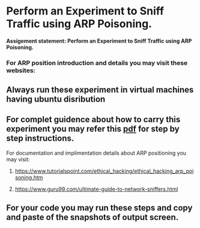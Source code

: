 #  Perform an Experiment to Sniff Traffic using ARP Poisoning.
#### Assigement statement: Perform an Experiment to Sniff Traffic using ARP Poisoning.

### For ARP position introduction and details you may visit these websites:
## Always run these experiment in virtual machines having ubuntu disribution

## For complet guidence about how to carry this experiment  you may refer this [pdf](https://www.google.com/url?sa=t&rct=j&q=&esrc=s&source=web&cd=&cad=rja&uact=8&ved=2ahUKEwjMsoDf0rztAhVdyDgGHcBVD58QFjAHegQIChAC&url=http%3A%2F%2Fwww.csc.villanova.edu%2F~enwafor%2Fcps_security%2Fdocuments%2Flab1_mitm_update.pdf&usg=AOvVaw0Pryri5YTBi0ypy84rHS2-) for step by step instructions.



For documentation and implimentation details about ARP positioning you may visit:

1. https://www.tutorialspoint.com/ethical_hacking/ethical_hacking_arp_poisoning.htm

2. https://www.guru99.com/ultimate-guide-to-network-sniffers.html

 
 

## For your code you may run these steps and copy and paste of the snapshots of output screen.
 
